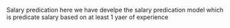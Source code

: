 Salary predication
here we have develpe the salary predication model which is predicate salary based on at least 1 yaer of experience
